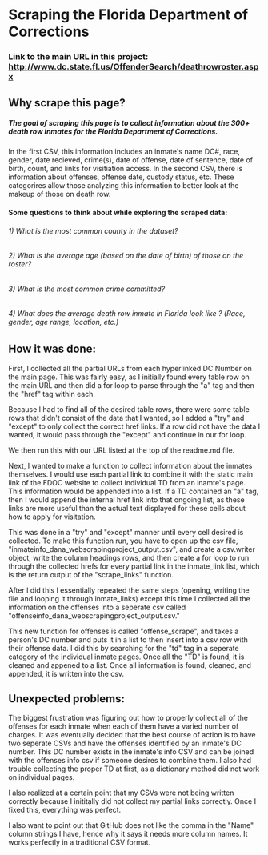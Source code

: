 # Scraping the Florida Department of Corrections 
### Link to the main URL in this project: http://www.dc.state.fl.us/OffenderSearch/deathrowroster.aspx

## Why scrape this page?

##### The goal of scraping this page is to collect information about the 300+ death row inmates for the Florida Department of Corrections. 

In the first CSV, this information includes an inmate's name DC#, race, gender, date recieved, crime(s), date of offense, date of sentence, date of birth, count, and links for visitiation access. In the second CSV, there is information about offenses, offense date, custody status, etc. These categorires allow those analyzing this information to better look at the makeup of those on death row. 

#### Some questions to think about while exploring the scraped data:
###### 1) What is the most common county in the dataset?
###### 2) What is the average age (based on the date of birth) of those on the roster?
###### 3) What is the most common crime committed? 
###### 4) What does the average death row inmate in Florida look like ? (Race, gender, age range, location, etc.)


## How it was done:
First, I collected all the partial URLs from each hyperlinked DC Number on the main page. This was fairly easy, as I initially found every table row on the main URL and then did a for loop to parse through the "a" tag and then the "href" tag within each. 

Because I had to find all of the desired table rows, there were some table rows that didn't consist of the data that I wanted, so I added a "try" and "except" to only collect the correct href links. If a row did not have the data I wanted, it would pass through the "except" and continue in our for loop. 

We then run this with our URL listed at the top of the readme.md file.

Next, I wanted to make a function to collect information about the inmates themselves. I would use each partial link to combine it with the static main link of the FDOC website to collect individual TD from an inamte's page. This information would be appended into a list. If a TD contained an "a" tag, then I would append the internal href link into that ongoing list, as these links are more useful than the actual text displayed for these cells about how to apply for visitation.

This was done in a "try" and "except" manner until every cell desired is collected. To make this function run, you have to open up the csv file, "inmateinfo_dana_webscrapingproject_output.csv", and create a csv.writer object, write the column headings rows, and then create a for loop to run through the collected hrefs for every partial link in the inmate_link list, which is the return output of the "scrape_links" function.

After I did this I essentially repeated the same steps (opening, writing the file and looping it through inmate_links) except this time I collected all the information on the offenses into a seperate csv called "offenseinfo_dana_webscrapingproject_output.csv."

This new function for offenses is called "offense_scrape", and takes a person's DC number and puts it in a list to then insert into a csv row with their offense data. I did this by searching for the "td" tag in a seperate category of the individual inmate pages. Once all the "TD" is found, it is cleaned and appened to a list. Once all information is found, cleaned, and appended, it is written into the csv.

## Unexpected problems:

The biggest frustration was figuring out how to properly collect all of the offenses for each inmate when each of them have a varied number of charges. It was eventually decided that the best course of action is to have two seperate CSVs and have the offenses identified by an inmate's DC number. This DC number exists in the inmate's info CSV and can be joined with the offenses info csv if someone desires to combine them. I also had trouble collecting the proper TD at first, as a dictionary method did not work on individual pages.

I also realized at a certain point that my CSVs were not being written correctly because I inititally did not collect my partial links correctly. Once I fixed this, everything was perfect.

I also want to point out that GitHub does not like the comma in the "Name" column strings I have, hence why it says it needs more column names. It works perfectly in a traditional CSV format.


